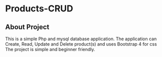 # Products-CRUD

## About Project

This is a simple Php and mysql database application. The application can Create, Read, Update and Delete product(s) and uses Bootstrap 4 for css
The project is simple and beginner friendly.
